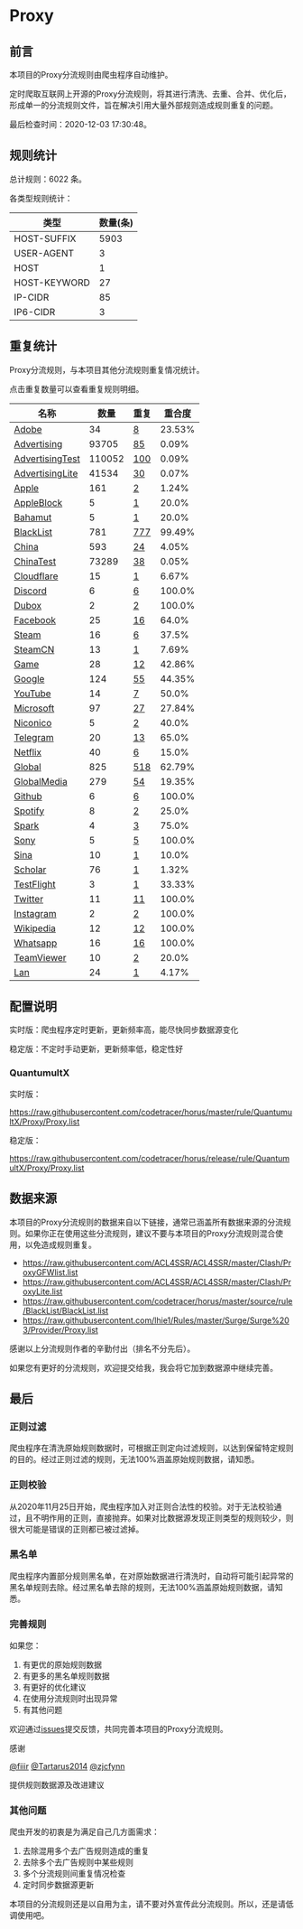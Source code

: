 # Proxy

## 前言

本项目的Proxy分流规则由爬虫程序自动维护。

定时爬取互联网上开源的Proxy分流规则，将其进行清洗、去重、合并、优化后，形成单一的分流规则文件，旨在解决引用大量外部规则造成规则重复的问题。




最后检查时间：2020-12-03 17:30:48。

## 规则统计

总计规则：6022 条。

各类型规则统计：

| 类型 | 数量(条) |
| ---- | ---- |
| HOST-SUFFIX | 5903 |
| USER-AGENT | 3 |
| HOST | 1 |
| HOST-KEYWORD | 27 |
| IP-CIDR | 85 |
| IP6-CIDR | 3 |
## 重复统计

Proxy分流规则，与本项目其他分流规则重复情况统计。

点击重复数量可以查看重复规则明细。

| 名称 | 数量 | 重复 | 重合度 |
| ---- | ---- | ---- | ------ |
|  [Adobe](https://github.com/codetracer/horus/tree/master/rule/QuantumultX/Adobe)    | 34   | [8](https://github.com/codetracer/horus/tree/master/rule/QuantumultX/Proxy/Repeat.list)   |   23.53% |
|  [Advertising](https://github.com/codetracer/horus/tree/master/rule/QuantumultX/Advertising)    | 93705   | [85](https://github.com/codetracer/horus/tree/master/rule/QuantumultX/Proxy/Repeat.list)   |   0.09% |
|  [AdvertisingTest](https://github.com/codetracer/horus/tree/master/rule/QuantumultX/AdvertisingTest)    | 110052   | [100](https://github.com/codetracer/horus/tree/master/rule/QuantumultX/Proxy/Repeat.list)   |   0.09% |
|  [AdvertisingLite](https://github.com/codetracer/horus/tree/master/rule/QuantumultX/AdvertisingLite)    | 41534   | [30](https://github.com/codetracer/horus/tree/master/rule/QuantumultX/Proxy/Repeat.list)   |   0.07% |
|  [Apple](https://github.com/codetracer/horus/tree/master/rule/QuantumultX/Apple)    | 161   | [2](https://github.com/codetracer/horus/tree/master/rule/QuantumultX/Proxy/Repeat.list)   |   1.24% |
|  [AppleBlock](https://github.com/codetracer/horus/tree/master/rule/QuantumultX/AppleBlock)    | 5   | [1](https://github.com/codetracer/horus/tree/master/rule/QuantumultX/Proxy/Repeat.list)   |   20.0% |
|  [Bahamut](https://github.com/codetracer/horus/tree/master/rule/QuantumultX/Bahamut)    | 5   | [1](https://github.com/codetracer/horus/tree/master/rule/QuantumultX/Proxy/Repeat.list)   |   20.0% |
|  [BlackList](https://github.com/codetracer/horus/tree/master/rule/QuantumultX/BlackList)    | 781   | [777](https://github.com/codetracer/horus/tree/master/rule/QuantumultX/Proxy/Repeat.list)   |   99.49% |
|  [China](https://github.com/codetracer/horus/tree/master/rule/QuantumultX/China)    | 593   | [24](https://github.com/codetracer/horus/tree/master/rule/QuantumultX/Proxy/Repeat.list)   |   4.05% |
|  [ChinaTest](https://github.com/codetracer/horus/tree/master/rule/QuantumultX/ChinaTest)    | 73289   | [38](https://github.com/codetracer/horus/tree/master/rule/QuantumultX/Proxy/Repeat.list)   |   0.05% |
|  [Cloudflare](https://github.com/codetracer/horus/tree/master/rule/QuantumultX/Cloudflare)    | 15   | [1](https://github.com/codetracer/horus/tree/master/rule/QuantumultX/Proxy/Repeat.list)   |   6.67% |
|  [Discord](https://github.com/codetracer/horus/tree/master/rule/QuantumultX/Discord)    | 6   | [6](https://github.com/codetracer/horus/tree/master/rule/QuantumultX/Proxy/Repeat.list)   |   100.0% |
|  [Dubox](https://github.com/codetracer/horus/tree/master/rule/QuantumultX/Dubox)    | 2   | [2](https://github.com/codetracer/horus/tree/master/rule/QuantumultX/Proxy/Repeat.list)   |   100.0% |
|  [Facebook](https://github.com/codetracer/horus/tree/master/rule/QuantumultX/Facebook)    | 25   | [16](https://github.com/codetracer/horus/tree/master/rule/QuantumultX/Proxy/Repeat.list)   |   64.0% |
|  [Steam](https://github.com/codetracer/horus/tree/master/rule/QuantumultX/Steam)    | 16   | [6](https://github.com/codetracer/horus/tree/master/rule/QuantumultX/Proxy/Repeat.list)   |   37.5% |
|  [SteamCN](https://github.com/codetracer/horus/tree/master/rule/QuantumultX/SteamCN)    | 13   | [1](https://github.com/codetracer/horus/tree/master/rule/QuantumultX/Proxy/Repeat.list)   |   7.69% |
|  [Game](https://github.com/codetracer/horus/tree/master/rule/QuantumultX/Game)    | 28   | [12](https://github.com/codetracer/horus/tree/master/rule/QuantumultX/Proxy/Repeat.list)   |   42.86% |
|  [Google](https://github.com/codetracer/horus/tree/master/rule/QuantumultX/Google)    | 124   | [55](https://github.com/codetracer/horus/tree/master/rule/QuantumultX/Proxy/Repeat.list)   |   44.35% |
|  [YouTube](https://github.com/codetracer/horus/tree/master/rule/QuantumultX/YouTube)    | 14   | [7](https://github.com/codetracer/horus/tree/master/rule/QuantumultX/Proxy/Repeat.list)   |   50.0% |
|  [Microsoft](https://github.com/codetracer/horus/tree/master/rule/QuantumultX/Microsoft)    | 97   | [27](https://github.com/codetracer/horus/tree/master/rule/QuantumultX/Proxy/Repeat.list)   |   27.84% |
|  [Niconico](https://github.com/codetracer/horus/tree/master/rule/QuantumultX/Niconico)    | 5   | [2](https://github.com/codetracer/horus/tree/master/rule/QuantumultX/Proxy/Repeat.list)   |   40.0% |
|  [Telegram](https://github.com/codetracer/horus/tree/master/rule/QuantumultX/Telegram)    | 20   | [13](https://github.com/codetracer/horus/tree/master/rule/QuantumultX/Proxy/Repeat.list)   |   65.0% |
|  [Netflix](https://github.com/codetracer/horus/tree/master/rule/QuantumultX/Netflix)    | 40   | [6](https://github.com/codetracer/horus/tree/master/rule/QuantumultX/Proxy/Repeat.list)   |   15.0% |
|  [Global](https://github.com/codetracer/horus/tree/master/rule/QuantumultX/Global)    | 825   | [518](https://github.com/codetracer/horus/tree/master/rule/QuantumultX/Proxy/Repeat.list)   |   62.79% |
|  [GlobalMedia](https://github.com/codetracer/horus/tree/master/rule/QuantumultX/GlobalMedia)    | 279   | [54](https://github.com/codetracer/horus/tree/master/rule/QuantumultX/Proxy/Repeat.list)   |   19.35% |
|  [Github](https://github.com/codetracer/horus/tree/master/rule/QuantumultX/Github)    | 6   | [6](https://github.com/codetracer/horus/tree/master/rule/QuantumultX/Proxy/Repeat.list)   |   100.0% |
|  [Spotify](https://github.com/codetracer/horus/tree/master/rule/QuantumultX/Spotify)    | 8   | [2](https://github.com/codetracer/horus/tree/master/rule/QuantumultX/Proxy/Repeat.list)   |   25.0% |
|  [Spark](https://github.com/codetracer/horus/tree/master/rule/QuantumultX/Spark)    | 4   | [3](https://github.com/codetracer/horus/tree/master/rule/QuantumultX/Proxy/Repeat.list)   |   75.0% |
|  [Sony](https://github.com/codetracer/horus/tree/master/rule/QuantumultX/Sony)    | 5   | [5](https://github.com/codetracer/horus/tree/master/rule/QuantumultX/Proxy/Repeat.list)   |   100.0% |
|  [Sina](https://github.com/codetracer/horus/tree/master/rule/QuantumultX/Sina)    | 10   | [1](https://github.com/codetracer/horus/tree/master/rule/QuantumultX/Proxy/Repeat.list)   |   10.0% |
|  [Scholar](https://github.com/codetracer/horus/tree/master/rule/QuantumultX/Scholar)    | 76   | [1](https://github.com/codetracer/horus/tree/master/rule/QuantumultX/Proxy/Repeat.list)   |   1.32% |
|  [TestFlight](https://github.com/codetracer/horus/tree/master/rule/QuantumultX/TestFlight)    | 3   | [1](https://github.com/codetracer/horus/tree/master/rule/QuantumultX/Proxy/Repeat.list)   |   33.33% |
|  [Twitter](https://github.com/codetracer/horus/tree/master/rule/QuantumultX/Twitter)    | 11   | [11](https://github.com/codetracer/horus/tree/master/rule/QuantumultX/Proxy/Repeat.list)   |   100.0% |
|  [Instagram](https://github.com/codetracer/horus/tree/master/rule/QuantumultX/Instagram)    | 2   | [2](https://github.com/codetracer/horus/tree/master/rule/QuantumultX/Proxy/Repeat.list)   |   100.0% |
|  [Wikipedia](https://github.com/codetracer/horus/tree/master/rule/QuantumultX/Wikipedia)    | 12   | [12](https://github.com/codetracer/horus/tree/master/rule/QuantumultX/Proxy/Repeat.list)   |   100.0% |
|  [Whatsapp](https://github.com/codetracer/horus/tree/master/rule/QuantumultX/Whatsapp)    | 16   | [16](https://github.com/codetracer/horus/tree/master/rule/QuantumultX/Proxy/Repeat.list)   |   100.0% |
|  [TeamViewer](https://github.com/codetracer/horus/tree/master/rule/QuantumultX/TeamViewer)    | 10   | [2](https://github.com/codetracer/horus/tree/master/rule/QuantumultX/Proxy/Repeat.list)   |   20.0% |
|  [Lan](https://github.com/codetracer/horus/tree/master/rule/QuantumultX/Lan)    | 24   | [1](https://github.com/codetracer/horus/tree/master/rule/QuantumultX/Proxy/Repeat.list)   |   4.17% |
## 配置说明

实时版：爬虫程序定时更新，更新频率高，能尽快同步数据源变化

稳定版：不定时手动更新，更新频率低，稳定性好

### QuantumultX 
实时版：

https://raw.githubusercontent.com/codetracer/horus/master/rule/QuantumultX/Proxy/Proxy.list

稳定版：

https://raw.githubusercontent.com/codetracer/horus/release/rule/QuantumultX/Proxy/Proxy.list

## 数据来源

本项目的Proxy分流规则的数据来自以下链接，通常已涵盖所有数据来源的分流规则。如果你正在使用这些分流规则，建议不要与本项目的Proxy分流规则混合使用，以免造成规则重复。

- https://raw.githubusercontent.com/ACL4SSR/ACL4SSR/master/Clash/ProxyGFWlist.list
- https://raw.githubusercontent.com/ACL4SSR/ACL4SSR/master/Clash/ProxyLite.list
- https://raw.githubusercontent.com/codetracer/horus/master/source/rule/BlackList/BlackList.list
- https://raw.githubusercontent.com/lhie1/Rules/master/Surge/Surge%203/Provider/Proxy.list


感谢以上分流规则作者的辛勤付出（排名不分先后）。

如果您有更好的分流规则，欢迎提交给我，我会将它加到数据源中继续完善。

## 最后

### 正则过滤

爬虫程序在清洗原始规则数据时，可根据正则定向过滤规则，以达到保留特定规则的目的。经过正则过滤的规则，无法100%涵盖原始规则数据，请知悉。

### 正则校验

从2020年11月25日开始，爬虫程序加入对正则合法性的校验。对于无法校验通过，且不明作用的正则，直接抛弃。如果对比数据源发现正则类型的规则较少，则很大可能是错误的正则都已被过滤掉。

### 黑名单

爬虫程序内置部分规则黑名单，在对原始数据进行清洗时，自动将可能引起异常的黑名单规则去除。经过黑名单去除的规则，无法100%涵盖原始规则数据，请知悉。

### 完善规则

如果您：

1. 有更优的原始规则数据
2. 有更多的黑名单规则数据
3. 有更好的优化建议
4. 在使用分流规则时出现异常
5. 有其他问题

欢迎通过[issues](https://github.com/codetracer/horus/issues/new)提交反馈，共同完善本项目的Proxy分流规则。

感谢

[@fiiir](https://github.com/fiiir) [@Tartarus2014](https://github.com/Tartarus2014) [@zjcfynn](https://github.com/zjcfynn) 

提供规则数据源及改进建议

### 其他问题

爬虫开发的初衷是为满足自己几方面需求：

1. 去除混用多个去广告规则造成的重复
2. 去除多个去广告规则中某些规则
3. 多个分流规则间重复情况检查
4. 定时同步数据源更新

本项目的分流规则还是以自用为主，请不要对外宣传此分流规则。所以，还是请低调使用吧。